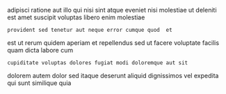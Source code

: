 <!--
title: Configurable system-worthy protocol
author: Meaghan
date: 2014-08-24-0058
link: 2014-08-24-0058-configurable-system-worthy-protocol
tags: [OSX,CSS,directive,hacks]
-->

adipisci ratione aut illo qui nisi sint
atque eveniet nisi molestiae ut deleniti est amet suscipit voluptas
libero enim molestiae
 	provident sed tenetur aut neque error cumque quod  et
est ut rerum quidem aperiam et repellendus
sed ut facere voluptate facilis quam dicta labore cum
 	cupiditate voluptas dolores fugiat modi doloremque aut sit
dolorem autem dolor sed
itaque deserunt aliquid dignissimos vel expedita qui sunt similique quia